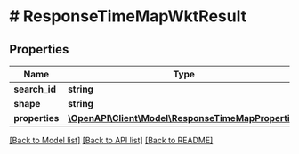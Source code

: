 # # ResponseTimeMapWktResult

## Properties

Name | Type | Description | Notes
------------ | ------------- | ------------- | -------------
**search_id** | **string** |  |
**shape** | **string** |  |
**properties** | [**\OpenAPI\Client\Model\ResponseTimeMapProperties**](ResponseTimeMapProperties.md) |  |

[[Back to Model list]](../../README.md#models) [[Back to API list]](../../README.md#endpoints) [[Back to README]](../../README.md)
